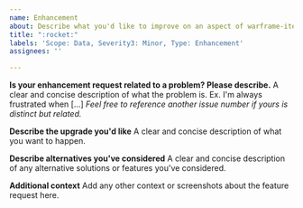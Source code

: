 ```yaml
---
name: Enhancement
about: Describe what you'd like to improve on an aspect of warframe-items
title: ":rocket:"
labels: 'Scope: Data, Severity3: Minor, Type: Enhancement'
assignees: ''

---
```


**Is your enhancement request related to a problem? Please describe.**
A clear and concise description of what the problem is. Ex. I'm always frustrated when [...]
_Feel free to reference another issue number if yours is distinct but related._

**Describe the upgrade you'd like**
A clear and concise description of what you want to happen.

**Describe alternatives you've considered**
A clear and concise description of any alternative solutions or features you've considered.

**Additional context**
Add any other context or screenshots about the feature request here.
